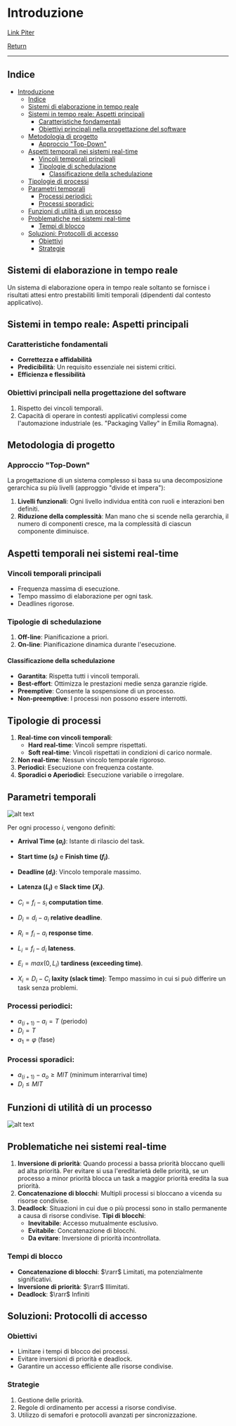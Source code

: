 # Introduzione

[Link Piter](https://liveunibo-my.sharepoint.com/:o:/r/personal/pietro_focaccia_studio_unibo_it/_layouts/15/Doc.aspx?sourcedoc=%7BD195ED30-F39F-489F-8CD5-2DEA70483705%7D&file=SOM&action=edit&mobileredirect=true&wdorigin=Sharepoint&RootFolder=%2Fpersonal%2Fpietro_focaccia_studio_unibo_it%2FDocuments%2FSOM&d=wd195ed30f39f489f8cd52dea70483705&e=5%3Afa3c89b441c04712b7ed303d1b15acda&sharingv2=true&fromShare=true&at=9&CID=590ccd21-1d7c-4a1a-b106-5cff1daeaf26)


[Return](./SistemiRealTime.md)

---

## Indice

- [Introduzione](#introduzione)
  - [Indice](#indice)
  - [Sistemi di elaborazione in tempo reale](#sistemi-di-elaborazione-in-tempo-reale)
  - [Sistemi in tempo reale: Aspetti principali](#sistemi-in-tempo-reale-aspetti-principali)
    - [Caratteristiche fondamentali](#caratteristiche-fondamentali)
    - [Obiettivi principali nella progettazione del software](#obiettivi-principali-nella-progettazione-del-software)
  - [Metodologia di progetto](#metodologia-di-progetto)
    - [Approccio "Top-Down"](#approccio-top-down)
  - [Aspetti temporali nei sistemi real-time](#aspetti-temporali-nei-sistemi-real-time)
    - [Vincoli temporali principali](#vincoli-temporali-principali)
    - [Tipologie di schedulazione](#tipologie-di-schedulazione)
      - [Classificazione della schedulazione](#classificazione-della-schedulazione)
  - [Tipologie di processi](#tipologie-di-processi)
  - [Parametri temporali](#parametri-temporali)
    - [Processi periodici:](#processi-periodici)
    - [Processi sporadici:](#processi-sporadici)
  - [Funzioni di utilità di un processo](#funzioni-di-utilità-di-un-processo)
  - [Problematiche nei sistemi real-time](#problematiche-nei-sistemi-real-time)
    - [Tempi di blocco](#tempi-di-blocco)
  - [Soluzioni: Protocolli di accesso](#soluzioni-protocolli-di-accesso)
    - [Obiettivi](#obiettivi)
    - [Strategie](#strategie)

## Sistemi di elaborazione in tempo reale

Un sistema di elaborazione opera in tempo reale soltanto se fornisce i risultati attesi entro prestabiliti limiti temporali (dipendenti dal contesto applicativo).

## Sistemi in tempo reale: Aspetti principali

### Caratteristiche fondamentali

- **Correttezza e affidabilità**
- **Predicibilità**: Un requisito essenziale nei sistemi critici.
- **Efficienza e flessibilità**

### Obiettivi principali nella progettazione del software

1. Rispetto dei vincoli temporali.
2. Capacità di operare in contesti applicativi complessi come l'automazione industriale (es. "Packaging Valley" in Emilia Romagna).

## Metodologia di progetto

### Approccio "Top-Down"

La progettazione di un sistema complesso si basa su una decomposizione gerarchica su più livelli (approggio "divide et impera"):

1. **Livelli funzionali**: Ogni livello individua entità con ruoli e interazioni ben definiti.
2. **Riduzione della complessità**: Man mano che si scende nella gerarchia, il numero di componenti cresce, ma la complessità di ciascun componente diminuisce.

## Aspetti temporali nei sistemi real-time

### Vincoli temporali principali

- Frequenza massima di esecuzione.
- Tempo massimo di elaborazione per ogni task.
- Deadlines rigorose.

### Tipologie di schedulazione

1. **Off-line**: Pianificazione a priori.
2. **On-line**: Pianificazione dinamica durante l'esecuzione.

#### Classificazione della schedulazione

- **Garantita**: Rispetta tutti i vincoli temporali.
- **Best-effort**: Ottimizza le prestazioni medie senza garanzie rigide.
- **Preemptive**: Consente la sospensione di un processo.
- **Non-preemptive**: I processi non possono essere interrotti.

## Tipologie di processi

1. **Real-time con vincoli temporali**:
   - **Hard real-time**: Vincoli sempre rispettati.
   - **Soft real-time**: Vincoli rispettati in condizioni di carico normale.
2. **Non real-time**: Nessun vincolo temporale rigoroso.
3. **Periodici**: Esecuzione con frequenza costante.
4. **Sporadici o Aperiodici**: Esecuzione variabile o irregolare.

## Parametri temporali

![alt text](image.png)

Per ogni processo $i$, vengono definiti:

- **Arrival Time ($a_i$)**: Istante di rilascio del task.
- **Start time ($s_i$)** e **Finish time ($f_i$)**.
- **Deadline ($d_i$)**: Vincolo temporale massimo.
- **Latenza ($L_i$)** e **Slack time ($X_i$)**.

- $C_i = f_i - s_i$ **computation time**.
- $D_i = d_i - a_i$ **relative deadline**.
- $R_i = f_i - a_i$ **response time**.
- $L_i = f_i - d_i$ **lateness**.
- $E_i = max(0, L_i)$ **tardiness (exceeding time)**.
- $X_i = D_i - C_i$ **laxity (slack time)**: Tempo massimo in cui si può differire un task senza problemi.

### Processi periodici: 
- $a_(i+1) - a_i = T$ (periodo)
- $D_i = T$
- $a_1 = \varphi$ (fase)
  
### Processi sporadici:
- $a_(i+1) - a_o \geq MIT$ (minimum interarrival time)
- $D_i \leq MIT$

## Funzioni di utilità di un processo

![alt text](image-1.png)

## Problematiche nei sistemi real-time

1. **Inversione di priorità**: Quando processi a bassa priorità bloccano quelli ad alta priorità.
    Per evitare si usa l'ereditarietà delle priorità, se un processo a minor priorità blocca un task a maggior priorità eredita la sua priorità.
2. **Concatenazione di blocchi**: Multipli processi si bloccano a vicenda su risorse condivise.
3. **Deadlock**: Situazioni in cui due o più processi sono in stallo permanente a causa di risorse condivise.
    **Tipi di blocchi**:
    - **Inevitabile**: Accesso mutualmente esclusivo.
    - **Evitabile**: Concatenazione di blocchi.
    - **Da evitare**: Inversione di priorità incontrollata.

### Tempi di blocco

- **Concatenazione di blocchi**: $\rarr$ Limitati, ma potenzialmente significativi.
- **Inversione di priorità**: $\rarr$ Illimitati.
- **Deadlock**: $\rarr$ Infiniti

## Soluzioni: Protocolli di accesso

### Obiettivi

- Limitare i tempi di blocco dei processi.
- Evitare inversioni di priorità e deadlock.
- Garantire un accesso efficiente alle risorse condivise.

### Strategie

1. Gestione delle priorità.
2. Regole di ordinamento per accessi a risorse condivise.
3. Utilizzo di semafori e protocolli avanzati per sincronizzazione.

